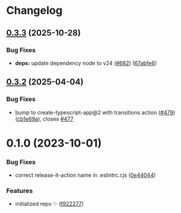 # Changelog

## [0.3.3](https://github.com/JoshuaKGoldberg/release-it-action/compare/v0.3.2...v0.3.3) (2025-10-28)

### Bug Fixes

- **deps:** update dependency node to v24 ([#682](https://github.com/JoshuaKGoldberg/release-it-action/issues/682)) ([67abfe6](https://github.com/JoshuaKGoldberg/release-it-action/commit/67abfe6d077a19020f1d7ff14e0a3827695a9f5a))

## [0.3.2](https://github.com/JoshuaKGoldberg/release-it-action/compare/v0.3.1...v0.3.2) (2025-04-04)

### Bug Fixes

- bump to create-typescript-app@2 with transitions action ([#479](https://github.com/JoshuaKGoldberg/release-it-action/issues/479)) ([cb1e69a](https://github.com/JoshuaKGoldberg/release-it-action/commit/cb1e69a2e3d5714d41858bbf55fee15604466ce9)), closes [#477](https://github.com/JoshuaKGoldberg/release-it-action/issues/477)

# 0.1.0 (2023-10-01)

### Bug Fixes

- correct release-it-action name in .eslintrc.cjs ([0e44044](https://github.com/JoshuaKGoldberg/release-it-action/commit/0e440447da95ac8d91956851913e706f009210f8))

### Features

- initialized repo ✨ ([f922277](https://github.com/JoshuaKGoldberg/release-it-action/commit/f9222773db66ca472dc4dc720ada592a4d2b7163))
